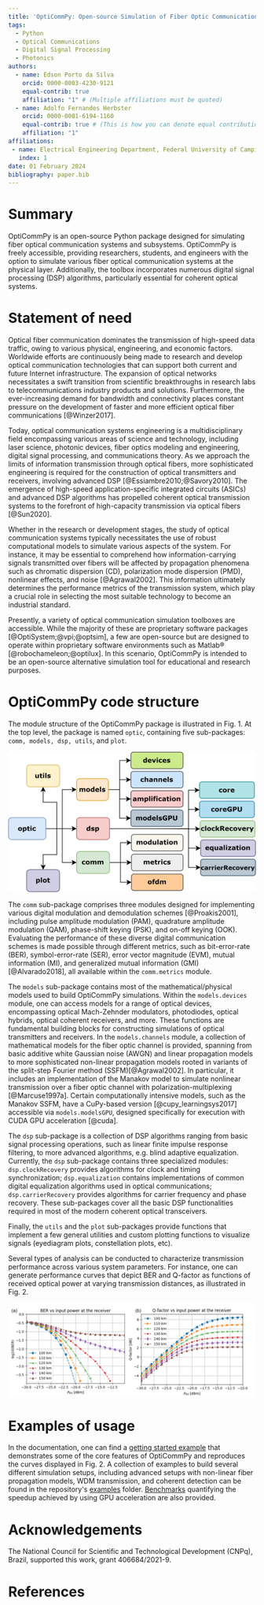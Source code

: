 ```yaml
---
title: 'OptiCommPy: Open-source Simulation of Fiber Optic Communications with Python'
tags:
  - Python
  - Optical Communications
  - Digital Signal Processing
  - Photonics  
authors:
  - name: Edson Porto da Silva
    orcid: 0000-0003-4230-9121
    equal-contrib: true
    affiliation: "1" # (Multiple affiliations must be quoted)
  - name: Adolfo Fernandes Herbster
    orcid: 0000-0001-6194-1160
    equal-contrib: true # (This is how you can denote equal contributions between multiple authors)
    affiliation: "1"  
affiliations:
 - name: Electrical Engineering Department, Federal University of Campina Grande (UFCG), Brazil
   index: 1
date: 01 February 2024
bibliography: paper.bib
---
```


# Summary
OptiCommPy is an open-source Python package designed for simulating fiber optical communication systems and subsystems. OptiCommPy is freely accessible, providing researchers, students, and engineers with the option to simulate various fiber optical communication systems at the physical layer. Additionally, the toolbox incorporates numerous digital signal processing (DSP) algorithms, particularly essential for coherent optical systems.

# Statement of need

Optical fiber communication dominates the transmission of high-speed data traffic, owing to various physical, engineering, and economic factors. Worldwide efforts are continuously being made to research and develop optical communication technologies that can support both current and future Internet infrastructure. The expansion of optical networks necessitates a swift transition from scientific breakthroughs in research labs to telecommunications industry products and solutions. Furthermore, the ever-increasing demand for bandwidth and connectivity places constant pressure on the development of faster and more efficient optical fiber communications [@Winzer2017].

Today, optical communication systems engineering is a multidisciplinary field encompassing various areas of science and technology, including laser science, photonic devices, fiber optics modeling and engineering, digital signal processing, and communications theory. As we approach the limits of information transmission through optical fibers, more sophisticated engineering is required for the construction of optical transmitters and receivers, involving advanced DSP [@Essiambre2010;@Savory2010]. The emergence of high-speed application-specific integrated circuits (ASICs) and advanced DSP algorithms has propelled coherent optical transmission systems to the forefront of high-capacity transmission via optical fibers [@Sun2020].

Whether in the research or development stages, the study of optical communication systems typically necessitates the use of robust computational models to simulate various aspects of the system. For instance, it may be essential to comprehend how information-carrying signals transmitted over fibers will be affected by propagation phenomena such as chromatic dispersion (CD), polarization mode dispersion (PMD), nonlinear effects, and noise [@Agrawal2002]. This information ultimately determines the performance metrics of the transmission system, which play a crucial role in selecting the most suitable technology to become an industrial standard.

Presently, a variety of optical communication simulation toolboxes are accessible. While the majority of these are proprietary software packages [@OptiSystem;@vpi;@optsim], a few are open-source but are designed to operate within proprietary software environments such as Matlab&reg;
[@robochameleon;@optilux]. In this scenario, OptiCommPy is intended to be an open-source alternative simulation tool for educational and research purposes.

# OptiCommPy code structure
The module structure of the OptiCommPy package is illustrated in Fig. 1. At the top level, the package is named `optic`, containing five sub-packages: `comm, models, dsp, utils`, and `plot`.

![Structure of modules of the OptiCommPy package.](OptiCommPy.png)

The `comm` sub-package comprises three modules designed for implementing various digital modulation and demodulation schemes [@Proakis2001], including pulse amplitude modulation (PAM), quadrature amplitude modulation (QAM), phase-shift keying (PSK), and on-off keying (OOK). Evaluating the performance of these diverse digital communication schemes is made possible through different metrics, such as bit-error-rate (BER), symbol-error-rate (SER), error vector magnitude (EVM), mutual information (MI), and generalized mutual information (GMI) [@Alvarado2018], all available within the `comm.metrics` module.

The `models` sub-package contains most of the mathematical/physical models used to build OptiCommPy simulations. Within the `models.devices` module, one can access models for a range of optical devices, encompassing optical Mach-Zehnder modulators, photodiodes, optical hybrids, optical coherent receivers, and more. These functions are fundamental building blocks for constructing simulations of optical transmitters and receivers. In the `models.channels` module, a collection of mathematical models for the fiber optic channel is provided, spanning from basic additive white Gaussian noise (AWGN) and linear propagation models to more sophisticated non-linear propagation models rooted in variants of the split-step Fourier method (SSFM)[@Agrawal2002]. In particular, it includes an implementation of the Manakov model to simulate nonlinear transmission over a fiber optic channel with polarization-multiplexing [@Marcuse1997a]. Certain computationally intensive models, such as the Manakov SSFM, have a CuPy-based version [@cupy_learningsys2017] accessible via `models.modelsGPU`, designed specifically for execution with CUDA GPU acceleration [@cuda].

The `dsp` sub-package is a collection of DSP algorithms ranging from basic signal processing operations, such as linear finite impulse response filtering, to more advanced algorithms, e.g. blind adaptive equalization. Currently, the `dsp` sub-package contains three specialized modules: `dsp.clockRecovery` provides algorithms for clock and timing synchronization; `dsp.equalization` contains implementations of common digital equalization algorithms used in optical communications; `dsp.carrierRecovery` provides algorithms for carrier frequency and phase recovery. These sub-packages cover all the basic DSP functionalities required in most of the modern coherent optical transceivers.

Finally, the `utils` and the `plot` sub-packages provide functions that implement a few general utilities and custom plotting functions to visualize signals (eyediagram plots, constellation plots, etc).

Several types of analysis can be conducted to characterize transmission performance across various system parameters. For instance, one can generate performance curves that depict BER and Q-factor as functions of received optical power at varying transmission distances, as illustrated in Fig. 2. 

![Performance metrics for different transmission distances and received optical powers, characterizing the increasing penalty from chromatic dispersion with the distance in a 10 Gb/s OOK transmission system. (a) BER vs received optical power for different transmission distances; (b) Q-factor vs received optical power for different transmission distances.](metrics.png)

# Examples of usage

In the documentation, one can find a [getting started example](https://opticommpy.readthedocs.io/en/latest/getting_started.html) that demonstrates some of the core features of OptiCommPy and reproduces the curves displayed in Fig. 2. A collection of examples to build several different simulation setups, including advanced setups with non-linear fiber propagation models, WDM transmission, and coherent detection can be found in the repository's [examples](https://github.com/edsonportosilva/OptiCommPy/tree/main/examples) folder. [Benchmarks](https://github.com/edsonportosilva/OptiCommPy/blob/main/examples/benchmarck_GPU_processing.ipynb) quantifying the speedup achieved by using GPU acceleration are also provided.

# Acknowledgements

The National Council for Scientific and Technological Development (CNPq), Brazil, supported this work, grant 406684/2021-9.

# References
